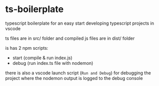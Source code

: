 # ts-boilerplate

typescript boilerplate for an easy start developing typescript projects in vscode

ts files are in src/ folder and compiled js files are in dist/ folder

is has 2 npm scripts: 
* start (compile & run index.js)
* debug (run index.ts file with nodemon)

there is also a vscode launch script (`Run and Debug`) for debugging the project where the nodemon output is logged to the debug console
